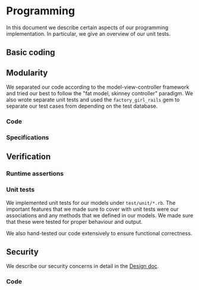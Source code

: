 # Programming

In this document we describe certain aspects of our programming implementation.  In particular, we give an overview of our unit tests.

## Basic coding

## Modularity

We separated our code according to the model-view-controller framework and  tried our best to follow the "fat model, skinney controller" paradigm.  We also wrote separate unit tests and used the `factory_girl_rails` gem to separate our test cases from depending on the test database.

### Code

### Specifications

## Verification

### Runtime assertions

### Unit tests

We implemented unit tests for our models under `test/unit/*.rb`. The important features that we made sure to cover with unit tests were our associations and any methods that we defined in our models. We made sure that these were tested for proper behaviour and output.

We also hand-tested our code extensively to ensure functional correctness.

## Security

We describe our security concerns in detail in the [Design doc](Design.md).

### Code
